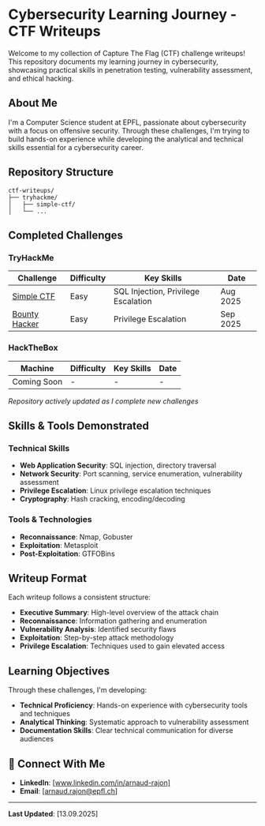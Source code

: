 # Cybersecurity Learning Journey - CTF Writeups

Welcome to my collection of Capture The Flag (CTF) challenge writeups! This repository documents my learning journey in cybersecurity, showcasing practical skills in penetration testing, vulnerability assessment, and ethical hacking.

## About Me

I'm a Computer Science student at EPFL, passionate about cybersecurity with a focus on offensive security. Through these challenges, I'm trying to build hands-on experience while developing the analytical and technical skills essential for a cybersecurity career.

## Repository Structure

```
ctf-writeups/
├── tryhackme/
│   ├── simple-ctf/
│   └── ...

```

## Completed Challenges

### TryHackMe

| Challenge                                               | Difficulty | Key Skills                          | Date     |
| ------------------------------------------------------- | ---------- | ----------------------------------- | -------- |
| [Simple CTF](tryhackme/simple-ctf-writeup.md)           | Easy       | SQL Injection, Privilege Escalation | Aug 2025 |
| [Bounty Hacker](tryhackme/bounty-hacker-ctf-writeup.md) | Easy       | Privilege Escalation                | Sep 2025 |

### HackTheBox

| Machine     | Difficulty | Key Skills | Date |
| ----------- | ---------- | ---------- | ---- |
| Coming Soon | -          | -          | -    |

_Repository actively updated as I complete new challenges_

## Skills & Tools Demonstrated

### Technical Skills

- **Web Application Security**: SQL injection, directory traversal
- **Network Security**: Port scanning, service enumeration, vulnerability assessment
- **Privilege Escalation**: Linux privilege escalation techniques
- **Cryptography**: Hash cracking, encoding/decoding

### Tools & Technologies

- **Reconnaissance**: Nmap, Gobuster
- **Exploitation**: Metasploit
- **Post-Exploitation**: GTFOBins

## Writeup Format

Each writeup follows a consistent structure:

- **Executive Summary**: High-level overview of the attack chain
- **Reconnaissance**: Information gathering and enumeration
- **Vulnerability Analysis**: Identified security flaws
- **Exploitation**: Step-by-step attack methodology
- **Privilege Escalation**: Techniques used to gain elevated access

## Learning Objectives

Through these challenges, I'm developing:

- **Technical Proficiency**: Hands-on experience with cybersecurity tools and techniques
- **Analytical Thinking**: Systematic approach to vulnerability assessment
- **Documentation Skills**: Clear technical communication for diverse audiences

## 🔗 Connect With Me

- **LinkedIn**: [www.linkedin.com/in/arnaud-rajon]
- **Email**: [arnaud.rajon@epfl.ch]

---

**Last Updated**: [13.09.2025]

